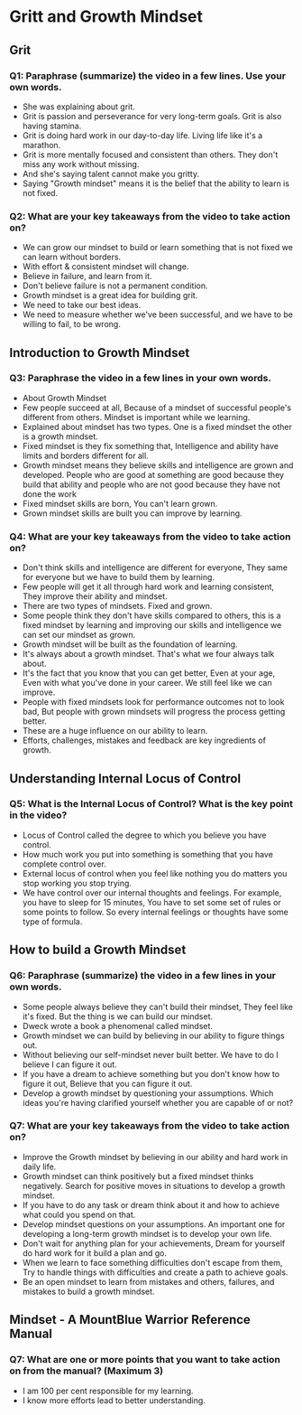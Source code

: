 # Gritt and Growth Mindset

## Grit

### Q1: Paraphrase (summarize) the video in a few lines. Use your own words.
* She was explaining about grit.
* Grit is passion and perseverance for very long-term goals. Grit is also having stamina.
* Grit is doing hard work in our day-to-day life. Living life like it's a marathon.
* Grit is more mentally focused and consistent than others. They don't miss any work without missing.
* And she's saying talent cannot make you gritty.
* Saying "Growth mindset" means it is the belief that the ability to learn is not fixed.

### Q2: What are your key takeaways from the video to take action on?
* We can grow our mindset to build or learn something that is not fixed we can learn without borders.
* With effort & consistent mindset will change.
*  Believe in failure, and learn from it.
*  Don't believe failure is not a permanent condition.
*  Growth mindset is a great idea for building grit.
*  We need to take our best ideas.
*  We need to measure whether we've been successful, and we have to be willing to fail, to be wrong.

## Introduction to Growth Mindset

### Q3: Paraphrase the video in a few lines in your own words.
* About Growth Mindset
* Few people succeed at all, Because of a mindset of successful people's different from others. Mindset is important while we learning.
* Explained about mindset has two types. One is a fixed mindset the other is a growth mindset.
* Fixed mindset is they fix something that, Intelligence and ability have limits and borders different for all.
* Growth mindset means they believe skills and intelligence are grown and developed. People who are good at something are good because they build that ability and people who are not good because they have not done the work
* Fixed mindset skills are born, You can't learn grown.
* Grown mindset skills are built you can improve by learning.

### Q4: What are your key takeaways from the video to take action on?
* Don't think skills and intelligence are different for everyone, They same for everyone but we have to build them by learning.
* Few people will get it all through hard work and learning consistent, They improve their ability and mindset.
* There are two types of mindsets. Fixed and grown.
* Some people think they don't have skills compared to others, this is a fixed mindset by learning and improving our skills and intelligence we can set our mindset as grown.
* Growth mindset will be built as the foundation of learning.
* It's always about a growth mindset. That's what we four always talk about.
* It's the fact that you know that you can get better, Even at your age, Even with what you've done in your career. We still feel like we can improve.
* People with fixed mindsets look for performance outcomes not to look bad, But people with grown mindsets will progress the process getting better.
* These are a huge influence on our ability to learn.
* Efforts, challenges, mistakes and feedback are key ingredients of growth.

## Understanding Internal Locus of Control

### Q5: What is the Internal Locus of Control? What is the key point in the video?
* Locus of Control called the degree to which you believe you have control.
* How much work you put into something is something that you have complete control over.
* External locus of control when you feel like nothing you do matters you stop working you stop trying.
* We have control over our internal thoughts and feelings. For example, you have to sleep for 15 minutes, You have to set some set of rules or some points to follow. So every internal feelings or thoughts have some type of formula.

## How to build a Growth Mindset

### Q6: Paraphrase (summarize) the video in a few lines in your own words.
* Some people always believe they can't build their mindset, They feel like it's fixed. But the thing is we can build our mindset.
* Dweck wrote a book a phenomenal called mindset.
* Growth mindset we can build by believing in our ability to figure things out.
* Without believing our self-mindset never built better. We have to do I believe I can figure it out.
* If you have a dream to achieve something but you don't know how to figure it out, Believe that you can figure it out.
* Develop a growth mindset by questioning your assumptions. Which ideas you're having clarified yourself whether you are capable of or not?
  
### Q7: What are your key takeaways from the video to take action on?
* Improve the Growth mindset by believing in our ability and hard work in daily life.
* Growth mindset can think positively but a fixed mindset thinks negatively. Search for positive moves in situations to develop a growth mindset.
* If you have to do any task or dream think about it and how to achieve what could you spend on that.
* Develop mindset questions on your assumptions. An important one for developing a long-term growth mindset is to develop your own life.
* Don't wait for anything plan for your achievements, Dream for yourself do hard work for it build a plan and go.
* When we learn to face something difficulties don't escape from them, Try to handle things with difficulties and create a path to achieve goals.
* Be an open mindset to learn from mistakes and others, failures, and mistakes to build a growth mindset.

## Mindset - A MountBlue Warrior Reference Manual

### Q7: What are one or more points that you want to take action on from the manual? (Maximum 3)
* I am 100 per cent responsible for my learning.
* I know more efforts lead to better understanding.
